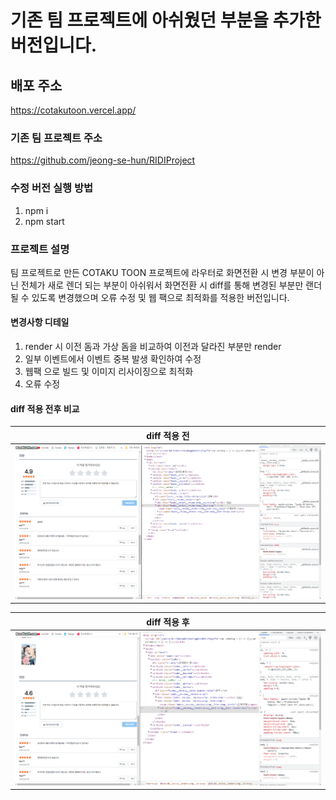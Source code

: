 # 기존 팀 프로젝트에 아쉬웠던 부분을 추가한 버전입니다.

## 배포 주소

https://cotakutoon.vercel.app/

### 기존 팀 프로젝트 주소

https://github.com/jeong-se-hun/RIDIProject

### 수정 버전 실행 방법

1. npm i
2. npm start

### 프로젝트 설명

팀 프로젝트로 만든 COTAKU TOON 프로젝트에 라우터로 화면전환 시 변경 부분이 아닌 전체가 새로 렌더 되는 부분이 아쉬워서 화면전환 시 diff를 통해 변경된 부분만 랜더 될 수 있도록 변경했으며 오류 수정 및 웹 팩으로 최적화를 적용한 버전입니다.

#### 변경사항 디테일

1. render 시 이전 돔과 가상 돔을 비교하여 이전과 달라진 부분만 render
2. 일부 이벤트에서 이벤트 중복 발생 확인하여 수정
3. 웹팩 으로 빌드 및 이미지 리사이징으로 최적화
4. 오류 수정

#### diff 적용 전후 비교

|           diff 적용 전           |
| :------------------------------: |
| <img src="./diffImg/diff1.gif"/> |

|           diff 적용 후           |
| :------------------------------: |
| <img src="./diffImg/diff2.gif"/> |

